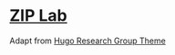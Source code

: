 # [ZIP Lab](https://ziplab.co)

Adapt from [Hugo Research Group Theme](https://github.com/wowchemy/starter-hugo-research-group)